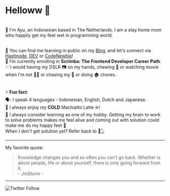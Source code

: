 # Helloww 👋


<br>:raising_hand: I'm Ayu, an Indonesian based in The Netherlands. I am a stay home mom who happily get my feet wet in programming world.

<br> 📝 You can find me learning in public on my [Blog](https://adiati.com/), and let's connect via [Hashnode](https://hashnode.com/@ayuadiati), [DEV](https://dev.to/adiatiayu) or [CodeNewbie](https://community.codenewbie.org/adiatiayu)!
<br>🌱 I’m currently enrolling in **Scrimba: The Frontend Developer Career Path**.
<br>:sparkles: I would having my DSLR :camera: on my hands, chewing :sushi: or watching movie when I'm not 👩‍💻 or chasing my :girl: or doing :house: chores.

<br>⚡ **Fun fact**: 
<br>🗣: I speak 4 languages - Indonesian, English, Dutch and Japanese.
<br>:green_heart: I always enjoy my **COLD** Machiatto Latte :coffee:!
<br>:sparkling_heart: I always consider *learning* as one of my hobby. Getting my brain to work to solve problems makes me feel alive and coming out with solution could make me do my happy feet :penguin:
<br>When I don't get solution yet? Refer back to :green_heart::point_up_2:

***
My favorite quote:
> Knowledge changes you and so often you can't go back.
> Whether is about people, life or about yourself, there is only going forward from it.
<br><em>- JmStorm -</em>

---
![Twitter Follow](https://img.shields.io/twitter/follow/AdiatiAyu?color=%23FF7308&label=Let%27s%20connect%20on%20Twitter%21%20&style=for-the-badge)


